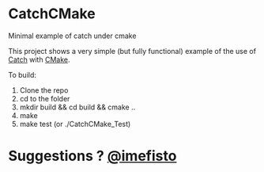 # CatchCMake
Minimal example of catch under cmake

This project shows a very simple (but fully functional) example of the use of [Catch](https://github.com/philsquared/Catch) with [CMake](https://cmake.org).

To build:

1. Clone the repo
2. cd to the folder
3. mkdir build && cd build && cmake ..
4. make
5. make test (or ./CatchCMake\_Test)

# Suggestions ? [@imefisto](https://twitter.com/imefisto)
